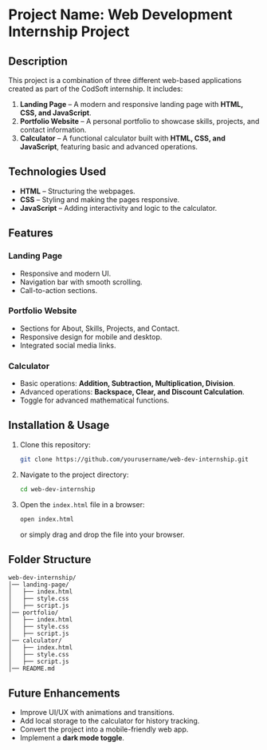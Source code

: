 # Project Name: **Web Development Internship Project**

## Description
This project is a combination of three different web-based applications created as part of the CodSoft internship. It includes:

1. **Landing Page** – A modern and responsive landing page with **HTML, CSS, and JavaScript**.
2. **Portfolio Website** – A personal portfolio to showcase skills, projects, and contact information.
3. **Calculator** – A functional calculator built with **HTML, CSS, and JavaScript**, featuring basic and advanced operations.

## Technologies Used
- **HTML** – Structuring the webpages.
- **CSS** – Styling and making the pages responsive.
- **JavaScript** – Adding interactivity and logic to the calculator.

## Features
### Landing Page
- Responsive and modern UI.
- Navigation bar with smooth scrolling.
- Call-to-action sections.

### Portfolio Website
- Sections for About, Skills, Projects, and Contact.
- Responsive design for mobile and desktop.
- Integrated social media links.

### Calculator
- Basic operations: **Addition, Subtraction, Multiplication, Division**.
- Advanced operations: **Backspace, Clear, and Discount Calculation**.
- Toggle for advanced mathematical functions.

## Installation & Usage
1. Clone this repository:
   ```sh
   git clone https://github.com/yourusername/web-dev-internship.git
   ```
2. Navigate to the project directory:
   ```sh
   cd web-dev-internship
   ```
3. Open the `index.html` file in a browser:
   ```sh
   open index.html
   ```
   or simply drag and drop the file into your browser.

## Folder Structure
```
web-dev-internship/
│── landing-page/
│   ├── index.html
│   ├── style.css
│   ├── script.js
│── portfolio/
│   ├── index.html
│   ├── style.css
│   ├── script.js
│── calculator/
│   ├── index.html
│   ├── style.css
│   ├── script.js
│── README.md
```

## Future Enhancements
- Improve UI/UX with animations and transitions.
- Add local storage to the calculator for history tracking.
- Convert the project into a mobile-friendly web app.
- Implement a **dark mode toggle**.
